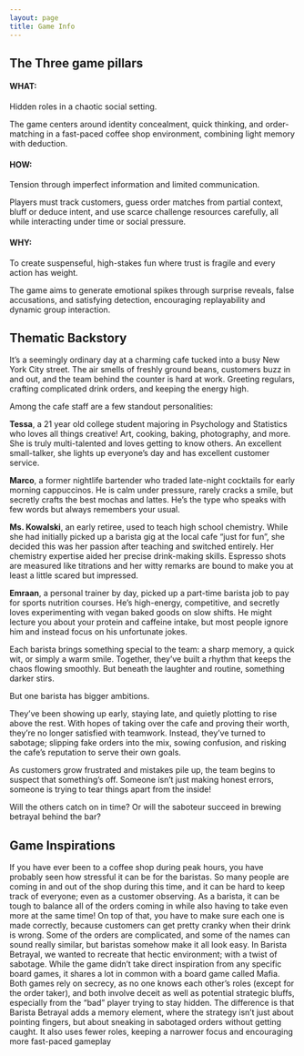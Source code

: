 ```yaml
---
layout: page
title: Game Info
---
```



## The Three game pillars


#### WHAT:

Hidden roles in a chaotic social setting.

The game centers around identity concealment, quick thinking, and order-matching in a
fast-paced coffee shop environment, combining light memory with deduction.

#### HOW:

Tension through imperfect information and limited communication.

Players must track customers, guess order matches from partial context, bluff or deduce intent,
and use scarce challenge resources carefully, all while interacting under time or social pressure.

#### WHY:

To create suspenseful, high-stakes fun where trust is fragile and every action has weight.

The game aims to generate emotional spikes through surprise reveals, false accusations, and
satisfying detection, encouraging replayability and dynamic group interaction.


## Thematic Backstory

It’s a seemingly ordinary day at a charming cafe tucked into a busy New York City street. The air
smells of freshly ground beans, customers buzz in and out, and the team behind the counter is
hard at work. Greeting regulars, crafting complicated drink orders, and keeping the energy high.

Among the cafe staff are a few standout personalities:

**Tessa**, a 21 year old college student majoring in Psychology and Statistics who loves all things
creative! Art, cooking, baking, photography, and more. She is truly multi-talented and loves
getting to know others. An excellent small-talker, she lights up everyone’s day and has excellent
customer service.

**Marco**, a former nightlife bartender who traded late-night cocktails for early morning
cappuccinos. He is calm under pressure, rarely cracks a smile, but secretly crafts the best
mochas and lattes. He’s the type who speaks with few words but always remembers your usual.

**Ms. Kowalski**, an early retiree, used to teach high school chemistry. While she had initially
picked up a barista gig at the local cafe “just for fun”, she decided this was her passion after
teaching and switched entirely. Her chemistry expertise aided her precise drink-making skills.
Espresso shots are measured like titrations and her witty remarks are bound to make you at
least a little scared but impressed.

**Emraan**, a personal trainer by day, picked up a part-time barista job to pay for sports nutrition
courses. He’s high-energy, competitive, and secretly loves experimenting with vegan baked
goods on slow shifts. He might lecture you about your protein and caffeine intake, but most
people ignore him and instead focus on his unfortunate jokes.

Each barista brings something special to the team: a sharp memory, a quick wit, or simply a
warm smile. Together, they’ve built a rhythm that keeps the chaos flowing smoothly. But beneath
the laughter and routine, something darker stirs.

But one barista has bigger ambitions.

They’ve been showing up early, staying late, and quietly plotting to rise above the rest. With
hopes of taking over the cafe and proving their worth, they’re no longer satisfied with teamwork.
Instead, they’ve turned to sabotage; slipping fake orders into the mix, sowing confusion, and
risking the cafe’s reputation to serve their own goals.

As customers grow frustrated and mistakes pile up, the team begins to suspect that something’s
off. Someone isn’t just making honest errors, someone is trying to tear things apart from the
inside!

Will the others catch on in time? Or will the saboteur succeed in brewing betrayal behind the
bar?

## Game Inspirations

If you have ever been to a coffee shop during peak hours, you have probably seen how
stressful it can be for the baristas. So many people are coming in and out of the shop
during this time, and it can be hard to keep track of everyone; even as a customer
observing. As a barista, it can be tough to balance all of the orders coming in while also
having to take even more at the same time! On top of that, you have to make sure each
one is made correctly, because customers can get pretty cranky when their drink is
wrong. Some of the orders are complicated, and some of the names can sound really
similar, but baristas somehow make it all look easy. In Barista Betrayal, we wanted to
recreate that hectic environment; with a twist of sabotage. While the game didn’t take
direct inspiration from any specific board games, it shares a lot in common with a board
game called Mafia. Both games rely on secrecy, as no one knows each other’s roles
(except for the order taker), and both involve deceit as well as potential strategic bluffs,
especially from the “bad” player trying to stay hidden. The difference is that Barista
Betrayal adds a memory element, where the strategy isn’t just about pointing fingers,
but about sneaking in sabotaged orders without getting caught. It also uses fewer roles,
keeping a narrower focus and encouraging more fast-paced gameplay
